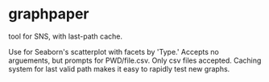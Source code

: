 # graphpaper
tool for SNS, with last-path cache.

Use for Seaborn's scatterplot with facets by 'Type.' Accepts no arguements, but prompts for PWD/file.csv. 
Only csv files accepted. Caching system for last valid path makes it easy to rapidly test new graphs.
